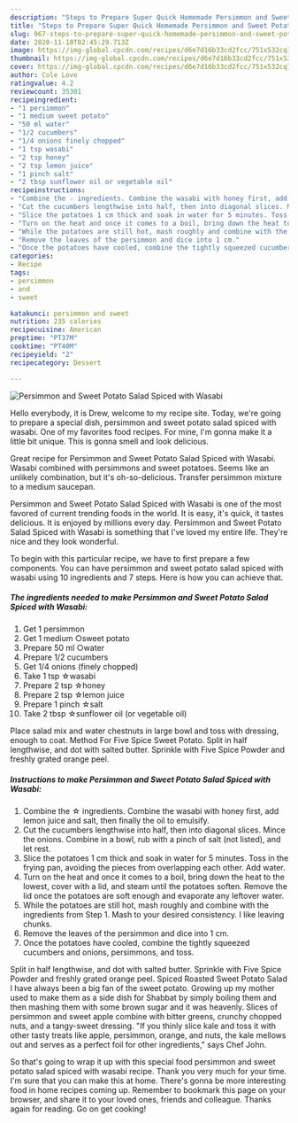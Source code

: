 ```yaml
---
description: "Steps to Prepare Super Quick Homemade Persimmon and Sweet Potato Salad Spiced with Wasabi"
title: "Steps to Prepare Super Quick Homemade Persimmon and Sweet Potato Salad Spiced with Wasabi"
slug: 967-steps-to-prepare-super-quick-homemade-persimmon-and-sweet-potato-salad-spiced-with-wasabi
date: 2020-11-10T02:45:29.713Z
image: https://img-global.cpcdn.com/recipes/d6e7d16b33cd2fcc/751x532cq70/persimmon-and-sweet-potato-salad-spiced-with-wasabi-recipe-main-photo.jpg
thumbnail: https://img-global.cpcdn.com/recipes/d6e7d16b33cd2fcc/751x532cq70/persimmon-and-sweet-potato-salad-spiced-with-wasabi-recipe-main-photo.jpg
cover: https://img-global.cpcdn.com/recipes/d6e7d16b33cd2fcc/751x532cq70/persimmon-and-sweet-potato-salad-spiced-with-wasabi-recipe-main-photo.jpg
author: Cole Love
ratingvalue: 4.2
reviewcount: 35301
recipeingredient:
- "1 persimmon"
- "1 medium sweet potato"
- "50 ml water"
- "1/2 cucumbers"
- "1/4 onions finely chopped"
- "1 tsp wasabi"
- "2 tsp honey"
- "2 tsp lemon juice"
- "1 pinch salt"
- "2 tbsp sunflower oil or vegetable oil"
recipeinstructions:
- "Combine the ☆ ingredients. Combine the wasabi with honey first, add lemon juice and salt, then finally the oil to emulsify."
- "Cut the cucumbers lengthwise into half, then into diagonal slices. Mince the onions. Combine in a bowl, rub with a pinch of salt (not listed), and let rest."
- "Slice the potatoes 1 cm thick and soak in water for 5 minutes. Toss in the frying pan, avoiding the pieces from overlapping each other. Add water."
- "Turn on the heat and once it comes to a boil, bring down the heat to the lowest, cover with a lid, and steam until the potatoes soften. Remove the lid once the potatoes are soft enough and evaporate any leftover water."
- "While the potatoes are still hot, mash roughly and combine with the ingredients from Step 1. Mash to your desired consistency. I like leaving chunks."
- "Remove the leaves of the persimmon and dice into 1 cm."
- "Once the potatoes have cooled, combine the tightly squeezed cucumbers and onions, persimmons, and toss."
categories:
- Recipe
tags:
- persimmon
- and
- sweet

katakunci: persimmon and sweet 
nutrition: 235 calories
recipecuisine: American
preptime: "PT37M"
cooktime: "PT40M"
recipeyield: "2"
recipecategory: Dessert

---
```



![Persimmon and Sweet Potato Salad Spiced with Wasabi](https://img-global.cpcdn.com/recipes/d6e7d16b33cd2fcc/751x532cq70/persimmon-and-sweet-potato-salad-spiced-with-wasabi-recipe-main-photo.jpg)

Hello everybody, it is Drew, welcome to my recipe site. Today, we're going to prepare a special dish, persimmon and sweet potato salad spiced with wasabi. One of my favorites food recipes. For mine, I'm gonna make it a little bit unique. This is gonna smell and look delicious.

Great recipe for Persimmon and Sweet Potato Salad Spiced with Wasabi. Wasabi combined with persimmons and sweet potatoes. Seems like an unlikely combination, but it&#39;s oh-so-delicious. Transfer persimmon mixture to a medium saucepan.

Persimmon and Sweet Potato Salad Spiced with Wasabi is one of the most favored of current trending foods in the world. It is easy, it's quick, it tastes delicious. It is enjoyed by millions every day. Persimmon and Sweet Potato Salad Spiced with Wasabi is something that I've loved my entire life. They're nice and they look wonderful.


To begin with this particular recipe, we have to first prepare a few components. You can have persimmon and sweet potato salad spiced with wasabi using 10 ingredients and 7 steps. Here is how you can achieve that.

<!--inarticleads1-->

##### The ingredients needed to make Persimmon and Sweet Potato Salad Spiced with Wasabi:

1. Get 1 persimmon
1. Get 1 medium ○sweet potato
1. Prepare 50 ml ○water
1. Prepare 1/2 cucumbers
1. Get 1/4 onions (finely chopped)
1. Take 1 tsp ☆wasabi
1. Prepare 2 tsp ☆honey
1. Prepare 2 tsp ☆lemon juice
1. Prepare 1 pinch ☆salt
1. Take 2 tbsp ☆sunflower oil (or vegetable oil)


Place salad mix and water chestnuts in large bowl and toss with dressing, enough to coat. Method For Five Spice Sweet Potato. Split in half lengthwise, and dot with salted butter. Sprinkle with Five Spice Powder and freshly grated orange peel. 

<!--inarticleads2-->

##### Instructions to make Persimmon and Sweet Potato Salad Spiced with Wasabi:

1. Combine the ☆ ingredients. Combine the wasabi with honey first, add lemon juice and salt, then finally the oil to emulsify.
1. Cut the cucumbers lengthwise into half, then into diagonal slices. Mince the onions. Combine in a bowl, rub with a pinch of salt (not listed), and let rest.
1. Slice the potatoes 1 cm thick and soak in water for 5 minutes. Toss in the frying pan, avoiding the pieces from overlapping each other. Add water.
1. Turn on the heat and once it comes to a boil, bring down the heat to the lowest, cover with a lid, and steam until the potatoes soften. Remove the lid once the potatoes are soft enough and evaporate any leftover water.
1. While the potatoes are still hot, mash roughly and combine with the ingredients from Step 1. Mash to your desired consistency. I like leaving chunks.
1. Remove the leaves of the persimmon and dice into 1 cm.
1. Once the potatoes have cooled, combine the tightly squeezed cucumbers and onions, persimmons, and toss.


Split in half lengthwise, and dot with salted butter. Sprinkle with Five Spice Powder and freshly grated orange peel. Spiced Roasted Sweet Potato Salad I have always been a big fan of the sweet potato. Growing up my mother used to make them as a side dish for Shabbat by simply boiling them and then mashing them with some brown sugar and it was heavenly. Slices of persimmon and sweet apple combine with bitter greens, crunchy chopped nuts, and a tangy-sweet dressing. &#34;If you thinly slice kale and toss it with other tasty treats like apple, persimmon, orange, and nuts, the kale mellows out and serves as a perfect foil for other ingredients,&#34; says Chef John. 

So that's going to wrap it up with this special food persimmon and sweet potato salad spiced with wasabi recipe. Thank you very much for your time. I'm sure that you can make this at home. There's gonna be more interesting food in home recipes coming up. Remember to bookmark this page on your browser, and share it to your loved ones, friends and colleague. Thanks again for reading. Go on get cooking!
